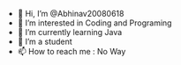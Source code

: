 - 👋 Hi, I’m @Abhinav20080618
- 👀 I’m interested in Coding and Programing
- 🌱 I’m currently learning Java
- 💞️ I’m a student
- 📫 How to reach me : No Way

<!---
Abhinav20080618/Abhinav20080618 is a ✨ special ✨ repository because its `README.md` (this file) appears on your GitHub profile.
You can click the Preview link to take a look at your changes.
--->

